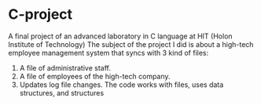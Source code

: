 # C-project
A final project of an advanced laboratory in C language at HIT (Holon Institute of Technology)
The subject of the project I did is about a high-tech employee management system that syncs with 3 kind of files:
1. A file of administrative staff.
2. A file of employees of the high-tech company.
3. Updates log file changes.
The code works with files, uses data structures, and structures
